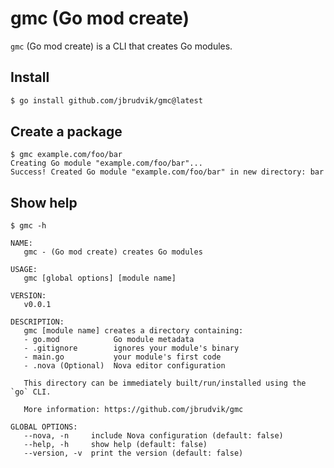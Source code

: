 # gmc (Go mod create)

`gmc` (Go mod create) is a CLI that creates Go modules.

## Install

```sh
$ go install github.com/jbrudvik/gmc@latest
```

## Create a package

```
$ gmc example.com/foo/bar
Creating Go module "example.com/foo/bar"...
Success! Created Go module "example.com/foo/bar" in new directory: bar
```

## Show help

```
$ gmc -h

NAME:
   gmc - (Go mod create) creates Go modules

USAGE:
   gmc [global options] [module name]

VERSION:
   v0.0.1

DESCRIPTION:
   gmc [module name] creates a directory containing:
   - go.mod            Go module metadata
   - .gitignore        ignores your module's binary
   - main.go           your module's first code
   - .nova (Optional)  Nova editor configuration

   This directory can be immediately built/run/installed using the `go` CLI.

   More information: https://github.com/jbrudvik/gmc

GLOBAL OPTIONS:
   --nova, -n     include Nova configuration (default: false)
   --help, -h     show help (default: false)
   --version, -v  print the version (default: false)
```
